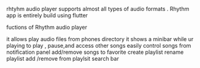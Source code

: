 rhtyhm audio player supports almost all types of audio formats .
Rhythm app is entirely build using flutter

fuctions of Rhythm audio player


it allows play audio files from phones directory
it shows a minibar while ur playing to play , pause,and access other songs easily
control songs from notification panel
add/remove songs to favorite
create playlist
rename playlist
add /remove from playlsit
search bar 


